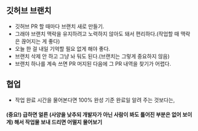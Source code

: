 ## 깃허브 브랜치

- 깃허브 PR 할 때마다 브랜치 새로 만들기.
- 그래야 브랜치 맥락을 유지하려고 노력하지 않아도 돼서 편리하다.(작업할 때 맥락은 끊어지는 게 좋다)
- 오늘 한 걸 내일 기억할 필요 없게 해야 좋다. 
- 브랜치 삭제 안 하고 그냥 놔 둬도 된다.(브랜치는 그렇게 중요하지 않음)
- 브랜치 하나를 계속 쓰면 PR 머지된 다음에 그 PR 내역을 찾기가 어렵다.

## 협업

- 작업 완료 시간을 물어본다면 100% 완성 기준 완료일 알려 주는 것보다는,
#### (중요!) 급하면 얼른 (사양을 낮추되 개발자가 아닌 사람이 봐도 틀어진 부분은 없어 보이게) 해서 작업물 보내 드리면 어떨지 물어보기

